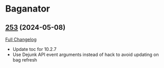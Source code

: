 # Baganator

## [253](https://github.com/Baganator/Baganator/tree/253) (2024-05-08)
[Full Changelog](https://github.com/Baganator/Baganator/compare/252...253) 

- Update toc for 10.2.7  
- Use Dejunk API event arguments instead of hack to avoid updating on bag refresh  
